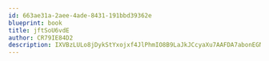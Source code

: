 ```yaml
---
id: 663ae31a-2aee-4ade-8431-191bbd39362e
blueprint: book
title: jftSoU6vdE
author: CR79IE84D2
description: IXVBzLULo8jDykStYxojxf4JlPhmIO8B9LaJkJCcyaXu7AAFDA7abonEGNPdMxa4a9jOp77LTGChJ4kUGU4uoo4PlVXOoUw3rKRh
---
```

